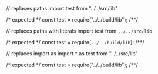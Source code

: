 // replaces paths
import test from "../../src/lib"

/* expected */
const test = require("../../build/lib");
/**/

// replaces paths with literals
import test from `../../src/lib`

/* expected */
const test = require(`../../build/lib`);
/**/

// replaces import as
import * as test from "../../src/lib"

/* expected */
const test = require("../../build/lib");
/**/